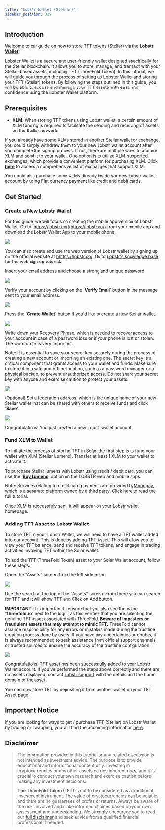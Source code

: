```yaml
---
title: "Lobstr Wallet (Stellar)"
sidebar_position: 319
---
```






## Introduction

Welcome to our guide on how to store TFT tokens (Stellar) via the [**Lobstr Wallet**](https://lobstr.co/)! 

Lobster Wallet is a secure and user-friendly wallet designed specifically for the Stellar blockchain. It allows you to store, manage, and transact with your Stellar-based assets, including TFT (ThreeFold Token). In this tutorial, we will guide you through the process of setting up Lobster Wallet and storing your TFT (Stellar) tokens. By following the steps outlined in this guide, you will be able to access and manage your TFT assets with ease and confidence using the Lobster Wallet platform.

## Prerequisites

- **XLM**: When storing TFT tokens using Lobstr wallet, a certain amount of XLM funding is required to facilitate the sending and receiving of assets on the Stellar network. 

If you already have some XLMs stored in another Stellar wallet or exchange, you could simply withdraw them to your new Lobstr wallet account after you complete the signup process. If not, there are multiple ways to acquire XLM and send it to your wallet. One option is to utilize XLM-supported exchanges, which provide a convenient platform for purchasing XLM. Click [**here**](https://www.coinlore.com/coin/stellar/exchanges) to access a comprehensive list of exchanges that support XLM.

You could also purchase some XLMs directly inside yor new Lobstr wallet account by using Fiat currency payment like credit and debit cards.

## Get Started

### Create a New Lobstr Wallet

For this guide, we will focus on creating the mobile app version of Lobstr Wallet. Go to [https://lobstr.co/](https://lobstr.co/) from your mobile app and download the Lobstr Wallet App to your mobile phone.

![](./img/lobstr_download.png)

You can also create and use the web version of Lobstr wallet by signing up on the official website at [hhttps://lobstr.co/](https://lobstr.co/). Go to [Lobstr's knowledge base](https://lobstr.freshdesk.com/support/solutions/articles/151000001052-how-to-create-an-account-in-lobstr-) for the web sign up tutorial.

Insert your email address and choose a strong and unique password.

![](./img/lobstr_pass.png)

Verify your account by clicking on the '**Verify Email**' button in the message sent to your email address. 

![](./img/lobstr_verify.png)

Press the '**Create Wallet**' button if you'd like to create a new Stellar wallet. 

![](./img/lobstr_new.png)

Write down your Recovery Phrase, which is needed to recover access to your account in case of a password loss or if your phone is lost or stolen. The word order is very important.  

Note: It is essential to save your secret key securely during the process of creating a new account or importing an existing one. The secret key is a critical component that grants access to your wallet and funds. Make sure to store it in a safe and offline location, such as a password manager or a physical backup, to prevent unauthorized access. Do not share your secret key with anyone and exercise caution to protect your assets.

![](./img/lobstr_key.png)

(Optional) Set a federation address, which is the unique name of your new Stellar wallet that can be shared with others to receive funds and click '**Save**'.

![](./img/lobstr_fed.png)

Congratulations! You just created a new Lobstr wallet account.

### Fund XLM to Wallet

To initiate the process of storing TFT in Solar, the first step is to fund your wallet with XLM (Stellar Lumens). Transfer at least 1 XLM to your wallet to activate it.

To purchase Stellar lumens with Lobstr using credit / debit card, you can use the ‘[**Buy Lumens**](https://lobstr.co/buy-xlm/)’ option on the LOBSTR web and mobile apps. 

Note: Services relating to credit card payments are provided by[Moonpay](https://www.moonpay.com/), which is a separate platform owned by a third party. Click [here](https://lobstr.freshdesk.com/support/solutions/articles/151000001053-buying-crypto-with-lobstr-wallet) to read the full tutorial.

Once XLM is successfuly sent, it will appear on your Lobstr wallet homepage.

### Adding TFT Asset to Lobstr Wallet

To store TFT in your Lobstr Wallet, we will need to have a TFT wallet added into our account. This is done by  adding TFT Asset. This will allow you to view your TFT balance, send and receive TFT tokens, and engage in trading activities involving TFT within the Solar wallet.

To add the TFT (ThreeFold Token) asset to your Solar Wallet account, follow these steps:

Open the "Assets" screen from the left side menu

![](./img/lobstr_assets.png)

Use the search at the top of the "Assets" screen. From there you can search for TFT and it will show TFT and Click on Add button. 

**IMPORTANT**: It is important to ensure that you also see the name "**threefold.io**" next to the logo , as this verifies that you are selecting the genuine TFT asset associated with ThreeFold. **Beware of imposters or fraudulent assets that may attempt to mimic TFT.** ThreeFold cannot assume responsibility for any errors or mistakes made during the trustline creation process done by users. If you have any uncertainties or doubts, it is always recommended to seek assistance from official support channels or trusted sources to ensure the accuracy of the trustline configuration.

![](./img/lobstr_asset.jpeg)

Congratulations! TFT asset has been successfully added to your Lobstr Wallet account. If you've performed the steps above correctly and there are no assets displayed, contact [Lobstr support](https://lobstr.freshdesk.com/support/tickets/new) with the details and the home domain of the asset.

You can now store TFT by depositing it from another wallet on your TFT Asset page.

## Important Notice

If you are looking for ways to get / purchase TFT (Stellar) on Lobstr Wallet by trading or swapping, you will find the according information [here](../buy_sell_tft/tft_lobstr/tft_lobstr_complete_guide.md).


## Disclaimer

> The information provided in this tutorial or any related discussion is not intended as investment advice. The purpose is to provide educational and informational content only. Investing in cryptocurrencies or any other assets carries inherent risks, and it is crucial to conduct your own research and exercise caution before making any investment decisions. 
> 
> **The ThreeFold Token (TFT)** is not to be considered as a traditional investment instrument. The value of cryptocurrencies can be volatile, and there are no guarantees of profits or returns. Always be aware of the risks involved and make informed choices based on your own assessment and understanding. We strongly encourage you to read our [full disclaimer](../../../knowledge_base/legal/disclaimer.md) and seek advice from a qualified financial professional if needed.
